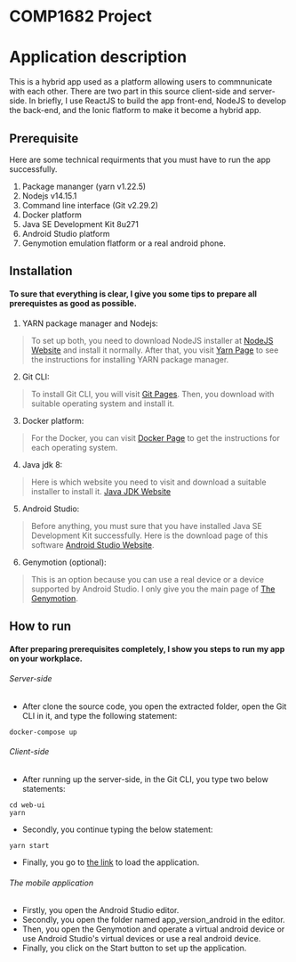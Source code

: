 # COMP1682 Project

# Application description
This is a hybrid app used as a platform allowing users to commnunicate with each other. There are two part in this source client-side and server-side. In briefly, I use ReactJS to build the app front-end, NodeJS to develop the back-end, and the Ionic flatform to make it become a hybrid app.

## Prerequisite
Here are some technical requirments that you must have to run the app successfully.
1. Package mananger (yarn v1.22.5)
2. Nodejs  v14.15.1
3. Command line interface (Git v2.29.2)
4. Docker platform
5. Java SE Development Kit 8u271
6. Android Studio platform
7. Genymotion emulation flatform or a real android phone.
## Installation
#### To sure that everything is clear, I give you some tips to prepare all prerequistes as good as possible.
1. YARN package manager and Nodejs:
  > To set up both, you need to download NodeJS installer at [NodeJS Website](https://nodejs.org/en/) and install it normally.
  > After that, you visit [Yarn Page](https://classic.yarnpkg.com/en/docs/install#debian-stable) to see the instructions for installing YARN package manager.
2. Git CLI:
  > To install Git CLI, you will visit [Git Pages](https://git-scm.com/downloads). Then, you download with suitable operating system and install it.
3. Docker platform:
  > For the Docker, you can visit [Docker Page](https://docs.docker.com/get-docker) to get the instructions for each operating system.
4.  Java jdk 8:
  > Here is which website you need to visit and download a suitable installer to install it. [Java JDK Website](https://www.oracle.com/java/technologies/javase/javase-jdk8-downloads.html)
5. Android Studio:
  > Before anything, you must sure that you have installed Java SE Development Kit successfully.
  > Here is the download page of this software [Android Studio Website](https://developer.android.com/studio). 
6. Genymotion (optional):
  > This is an option because you can use a real device or a device supported by Android Studio. I only give you the main page of [The Genymotion](https://www.genymotion.com/).
 ## How to run
 #### After preparing prerequisites completely, I show you steps to run my app on your workplace. 
 ###### Server-side
  - After clone the source code, you open the extracted folder, open the Git CLI in it, and type the following statement:
  ```
  docker-compose up
  ```
 ###### Client-side
  - After running up the server-side, in the Git CLI, you type two below statements: 
  ```
  cd web-ui
  yarn
  ```
  - Secondly, you continue typing the below statement:
  ```
  yarn start
  ```
  - Finally, you go to [the link](http://localhost:3000) to load the application. 
 ###### The mobile application
  - Firstly, you open the Android Studio editor.
  - Secondly, you open the folder named app_version_android in the editor.
  - Then, you open the Genymotion and operate a virtual android device or use Android Studio's virtual devices or use a real android device.
  - Finally, you click on the Start button to set up the application.
